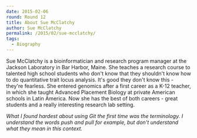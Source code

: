 ```yaml
---
date: 2015-02-06
round: Round 12
title: About Sue McClatchy
author: Sue McClatchy
permalink: /2015/02/sue-mcclatchy/
tags:
  - Biography
---
```

Sue McClatchy is a bioinformatician and research program manager at the Jackson Laboratory in Bar Harbor, Maine. 
She teaches a research course to talented high school students who don't know that they shouldn't know
how to do quantitative trait locus analysis. It's good they don't know this - they're fearless.
She entered genomics after a first career as a K-12 teacher, in which she taught Advanced Placement Biology
at private American schools in Latin America. Now she has the best of both careers - great students
and a really interesting research lab setting.

*What I found hardest about using Git the first time was the terminology. I understand the words push and pull for example, but don't understand what they mean in this context.*
